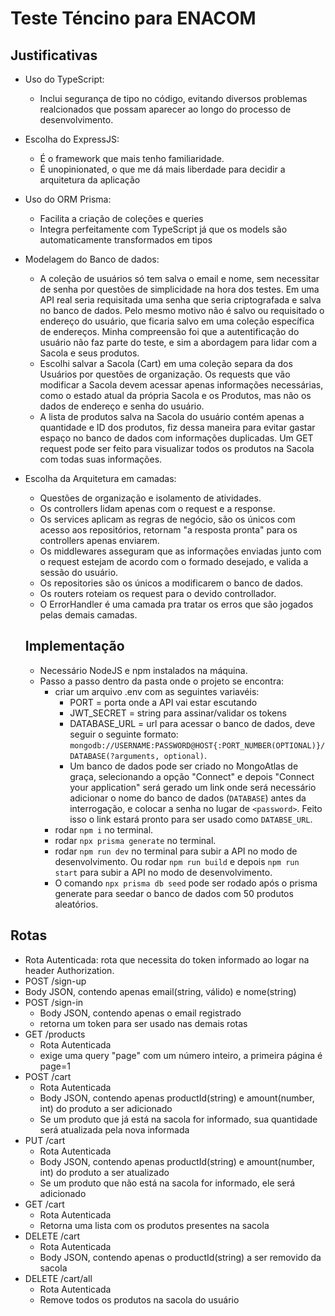 # Teste Téncino para ENACOM

## Justificativas
- Uso do TypeScript:
  - Inclui segurança de tipo no código, evitando diversos problemas realcionados que possam aparecer ao longo do processo de desenvolvimento.
- Escolha do ExpressJS: 
  - É o framework que mais tenho familiaridade.
  - É unopinionated, o que me dá mais liberdade para decidir a arquitetura da aplicação
- Uso do ORM Prisma:
  - Facilita a criação de coleções e queries
  - Integra perfeitamente com TypeScript já que os models são automaticamente transformados em tipos
- Modelagem do Banco de dados:
  - A coleção de usuários só tem salva o email e nome, sem necessitar de senha por questões de simplicidade na hora dos testes. Em uma API real seria requisitada uma senha que seria criptografada e salva no banco de dados. Pelo mesmo motivo não é salvo ou requisitado o endereço do usuário, que ficaria salvo em uma coleção específica de endereços. Minha compreensão foi que a autentificação do usuário não faz parte do teste, e sim a abordagem para lidar com a Sacola e seus produtos.
  - Escolhi salvar a Sacola (Cart) em uma coleção separa da dos Usuários por questões de organização. Os requests que vão modificar a Sacola devem acessar apenas informações necessárias, como o estado atual da própria Sacola e os Produtos, mas não os dados de endereço e senha do usuário.
  - A lista de produtos salva na Sacola do usuário contém apenas a quantidade e ID dos produtos, fiz dessa maneira para evitar gastar espaço no banco de dados com informações duplicadas. Um GET request pode ser feito para visualizar todos os produtos na Sacola com todas suas informações.
- Escolha da Arquitetura em camadas:
  - Questões de organização e isolamento de atividades.
  - Os controllers lidam apenas com o request e a response.
  - Os services aplicam as regras de negócio, são os únicos com acesso aos repositórios, retornam "a resposta pronta" para os controllers apenas enviarem.
  - Os middlewares asseguram que as informações enviadas junto com o request estejam de acordo com o formado desejado, e valida a sessão do usuário.
  - Os repositories são os únicos a modificarem o banco de dados.
  - Os routers roteiam os request para o devido controllador.
  - O ErrorHandler é uma camada pra tratar os erros que são jogados pelas demais camadas.

  ## Implementação
  - Necessário NodeJS e npm instalados na máquina.
  - Passo a passo dentro da pasta onde o projeto se encontra:
    - criar um arquivo .env com as seguintes variavéis:
      - PORT = porta onde a API vai estar escutando
      - JWT_SECRET = string para assinar/validar os tokens
      - DATABASE_URL = url para acessar o banco de dados, deve seguir o seguinte formato: `mongodb://USERNAME:PASSWORD@HOST{:PORT_NUMBER(OPTIONAL)}/DATABASE(?arguments, optional)`. 
      - Um banco de dados pode ser criado no MongoAtlas de graça, selecionando a opção "Connect" e depois "Connect your application" será gerado um link onde será necessário adicionar o nome do banco de dados (`DATABASE`) antes da interrogação, e colocar a senha no lugar de `<password>`. Feito isso o link estará pronto para ser usado como `DATABSE_URL`.
    - rodar `npm i` no terminal.
    - rodar `npx prisma generate` no terminal.
    - rodar `npm run dev` no terminal para subir a API no modo de desenvolvimento. Ou rodar `npm run build` e depois `npm run start` para subir a API no modo de desenvolvimento.
    - O comando `npx prisma db seed` pode ser rodado após o prisma generate para seedar o banco de dados com 50 produtos aleatórios.

## Rotas
  - Rota Autenticada: rota que necessita do token informado ao logar na header Authorization.
  - POST /sign-up
   - Body JSON, contendo apenas email(string, válido) e nome(string)
  - POST /sign-in
    - Body JSON, contendo apenas o email registrado
    - retorna um token para ser usado nas demais rotas
  - GET /products 
    - Rota Autenticada
    - exige uma query "page" com um número inteiro, a primeira página é page=1
  - POST /cart
    - Rota Autenticada
    - Body JSON, contendo apenas productId(string) e amount(number, int) do produto a ser adicionado
    - Se um produto que já está na sacola for informado, sua quantidade será atualizada pela nova informada
  - PUT /cart
    - Rota Autenticada
    - Body JSON, contendo apenas productId(string) e amount(number, int) do produto a ser atualizado
    - Se um produto que não está na sacola for informado, ele será adicionado
  - GET /cart
    - Rota Autenticada
    - Retorna uma lista com os produtos presentes na sacola
  - DELETE /cart
    - Rota Autenticada
    - Body JSON, contendo apenas o productId(string) a ser removido da sacola
  - DELETE /cart/all
    - Rota Autenticada
    - Remove todos os produtos na sacola do usuário

